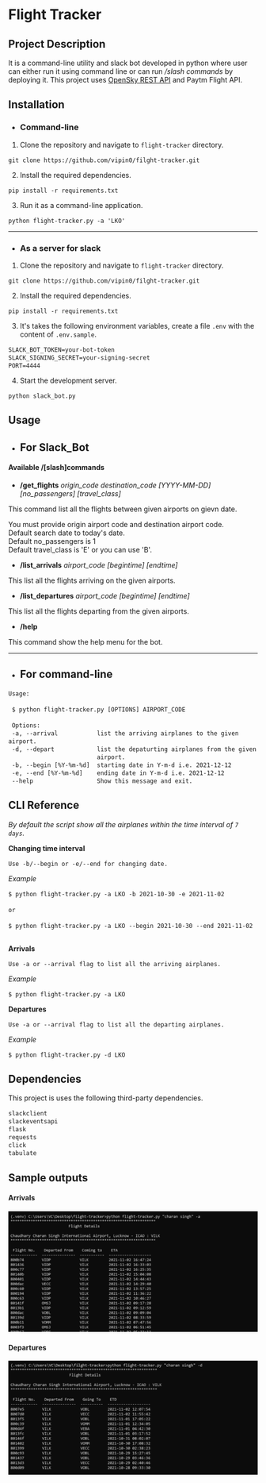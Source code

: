 # Flight Tracker


## Project Description

It is a command-line utility and slack bot developed in python where user can either run it using command line or can run */slash commands* by deploying it. This project uses [OpenSky REST API](https://opensky-network.org/apidoc/rest.html) and Paytm Flight API.



## Installation


- ### Command-line

1. Clone the repository and navigate to `flight-tracker` directory.
```
git clone https://github.com/vipin0/filght-tracker.git
```
  
2. Install the required dependencies.
```
pip install -r requirements.txt
```
3. Run it as a command-line application.
```
python flight-tracker.py -a 'LKO'
```
<hr>

- ### As a server for slack

1. Clone the repository and navigate to `flight-tracker` directory.
```
git clone https://github.com/vipin0/filght-tracker.git
```
  
2. Install the required dependencies.
```
pip install -r requirements.txt
```
3. It's takes the following environment variables, create a file `.env` with the content of `.env.sample`.
```
SLACK_BOT_TOKEN=your-bot-token
SLACK_SIGNING_SECRET=your-signing-secret
PORT=4444
```
4. Start the development server.
```
python slack_bot.py
```
## Usage


- ## For Slack_Bot
#### Available /[slash]commands
- **/get_flights** *origin_code* *destination_code* *[YYYY-MM-DD]* *[no_passengers]* *[travel_class]*

 This command list all the flights between given airports on gievn date.

 You must provide origin airport code and destination airport code.<br>
    Default search date to today\'s date.<br>
    Default no_passengers is 1<br>
    Default travel_class is \'E\' or you can use \'B\'.

 - **/list_arrivals** *airport_code* *[begintime]* *[endtime]*

 This list all the flights arriving on the given airports.

 - **/list_departures** *airport_code* *[begintime]* *[endtime]*

 This list all the flights departing from the given airports.

 - **/help** 

 This command show the help menu for the bot.
<hr>

 - ## For command-line 

 ```
Usage: 

  $ python flight-tracker.py [OPTIONS] AIRPORT_CODE

  Options:
  -a, --arrival           list the arriving airplanes to the given airport.
  -d, --depart            list the depaturting airplanes from the given
                          airport.
  -b, --begin [%Y-%m-%d]  starting date in Y-m-d i.e. 2021-12-12
  -e, --end [%Y-%m-%d]    ending date in Y-m-d i.e. 2021-12-12
  --help                  Show this message and exit.

```

## CLI Reference
  *By default the script show all the airplanes within the time interval of `7 days`.*

  **Changing time interval**
  
    Use -b/--begin or -e/--end for changing date.
  
  *Example*
  ```
  $ python flight-tracker.py -a LKO -b 2021-10-30 -e 2021-11-02
  
  or
  
  $ python flight-tracker.py -a LKO --begin 2021-10-30 --end 2021-11-02


  ```

  **Arrivals**

    Use -a or --arrival flag to list all the arriving airplanes.
  
  *Example*

  ```
  $ python flight-tracker.py -a LKO
  ```

  **Departures**

    Use -a or --arrival flag to list all the departing airplanes.
  
  *Example*

  ```
  $ python flight-tracker.py -d LKO
  ```

## Dependencies
This project is uses the following third-party dependencies.
```
slackclient
slackeventsapi
flask
requests
click
tabulate
```


## Sample outputs
 #### Arrivals
 <img src="images/arrival.PNG"/><br>
 
 #### Departures
 <img src="images/depart.PNG"/>



